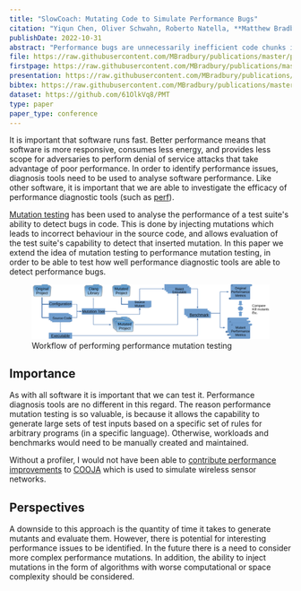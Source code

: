 ```yaml
---
title: "SlowCoach: Mutating Code to Simulate Performance Bugs"
citation: "Yiqun Chen, Oliver Schwahn, Roberto Natella, **Matthew Bradbury**, and Neeraj Suri. SlowCoach: Mutating Code to Simulate Performance Bugs. In *The 33rd IEEE International Symposium on Software Reliability Engineering*. Charlotte, North Carolina, USA, 31 October – 3 November 2022."
publishDate: 2022-10-31
abstract: "Performance bugs are unnecessarily inefficient code chunks in software codebases that cause prolonged execution times and degraded computational resource utilization. For performance bug diagnostics, tools that aid in the identification of said bugs, such as benchmarks and profilers, are commonly employed. However, due to factors such as insufficient workloads or ineffective benchmarks, software defects related to code inefficiencies are inherently difficult to diagnose. Hence, the capabilities of performance bug diagnostic tools are limited and performance bug instances may be missed. Traditional mutation testing (MT) is a technique for quantifying a test suite's ability to find functional bugs by mutating the code of the test subject. Similarly, we adopt performance mutation testing (PMT) to evaluate performance bug diagnostic tools and identify where improvements need to be made to a performance testing methodology. We carefully investigate the different performance bug fault models and how synthesized performance bugs based on these models can evaluate benchmarks and workload selection to help improve performance diagnostics. In this paper, we present the design of our PMT framework, SlowCoach, and evaluate it with over 1600 mutants from 4 real-world software projects."
file: https://raw.githubusercontent.com/MBradbury/publications/master/papers/ISSRE2022.pdf
firstpage: https://raw.githubusercontent.com/MBradbury/publications/master/firstpages/ISSRE2022.svg
presentation: https://raw.githubusercontent.com/MBradbury/publications/master/presentations/ISSRE2022.pdf
bibtex: https://raw.githubusercontent.com/MBradbury/publications/master/bibtex/Chen_2022_SlowCoach_MutatingCode.bib
dataset: https://github.com/61OlkVq8/PMT
type: paper
paper_type: conference
---
```


It is important that software runs fast. Better performance means that software is more responsive, consumes less energy, and provides less scope for adversaries to perform denial of service attacks that take advantage of poor performance. In order to identify performance issues, diagnosis tools need to be used to analyse software performance. Like other software, it is important that we are able to investigate the efficacy of performance diagnostic tools (such as [perf](https://perf.wiki.kernel.org/index.php/Main_Page)).

[Mutation testing](https://ieeexplore.ieee.org/abstract/document/5487526) has been used to analyse the performance of a test suite's ability to detect bugs in code. This is done by injecting mutations which leads to incorrect behaviour in the source code, and allows evaluation of the test suite's capability to detect that inserted mutation. In this paper we extend the idea of mutation testing to performance mutation testing, in order to be able to test how well performance diagnostic tools are able to detect performance bugs.

<!-- readmore -->

<figure>
    <img src="/images/arch4-crop.svg" alt="Diagram showing the tasks to perform performance mutation testing, including using a mutation tool on source code to generate mutants which are then compiled and benchmarked, before finally being compared against the performance of the unmutated executable." />
    <figcaption>
    Workflow of performing performance mutation testing
    </figcaption>
</figure>

## Importance

As with all software it is important that we can test it. Performance diagnosis tools are no different in this regard. The reason performance mutation testing is so valuable, is because it allows the capability to generate large sets of test inputs based on a specific set of rules for arbitrary programs (in a specific language). Otherwise, workloads and benchmarks would need to be manually created and maintained.

Without a profiler, I would not have been able to [contribute performance improvements](https://github.com/contiki-ng/cooja/pull/25) to [COOJA](https://github.com/contiki-ng/cooja) which is used to simulate wireless sensor networks.

## Perspectives

A downside to this approach is the quantity of time it takes to generate mutants and evaluate them. However, there is potential for interesting performance issues to be identified. In the future there is a need to consider more complex performance mutations. In addition, the ability to inject mutations in the form of algorithms with worse computational or space complexity should be considered.

